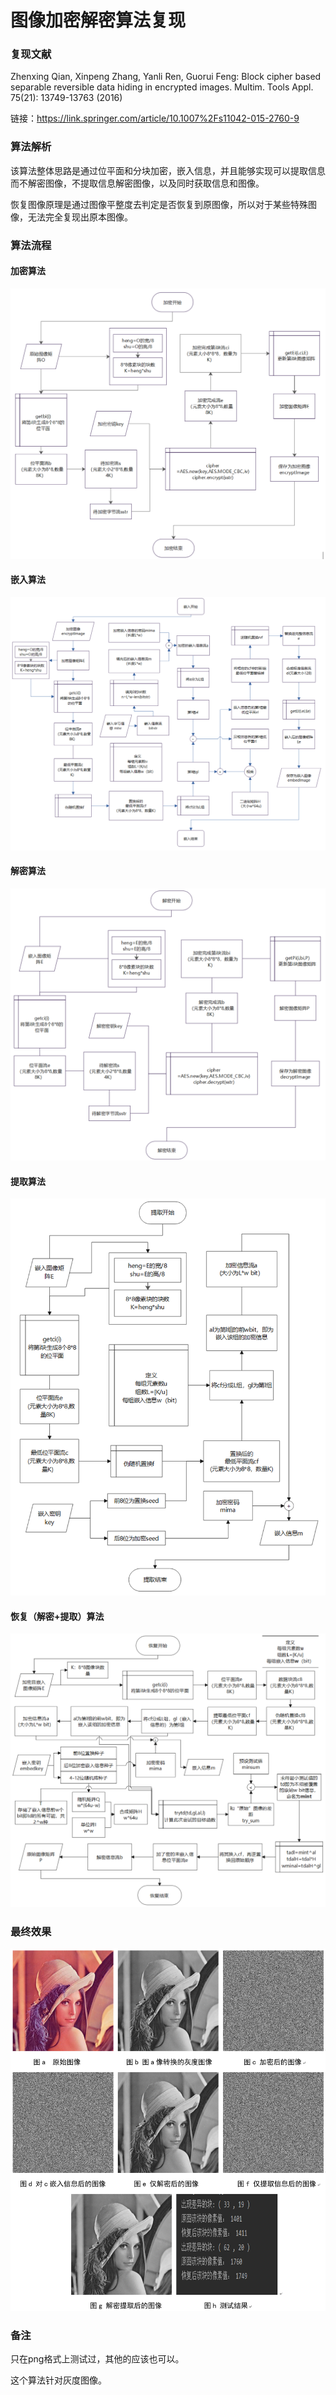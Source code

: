 # 图像加密解密算法复现

### 复现文献

Zhenxing Qian, Xinpeng Zhang, Yanli Ren, Guorui Feng: Block cipher based separable reversible data hiding in encrypted images. Multim. Tools Appl. 75(21): 13749-13763 (2016)

链接：https://link.springer.com/article/10.1007%2Fs11042-015-2760-9

### 算法解析

该算法整体思路是通过位平面和分块加密，嵌入信息，并且能够实现可以提取信息而不解密图像，不提取信息解密图像，以及同时获取信息和图像。

恢复图像原理是通过图像平整度去判定是否恢复到原图像，所以对于某些特殊图像，无法完全复现出原本图像。

### 算法流程

#### 加密算法

![Encrypt](Image/Encrypt.jpg)

#### 嵌入算法

![Embed](Image/Embed.jpg)

#### 解密算法

![Decrypt](Image/Decrypt.jpg)

#### 提取算法

![Extract](Image/Extract.jpg)

#### 恢复（解密+提取）算法

![Recover](Image/Recover.jpg)

### 最终效果

![Result](Image/Result.jpg)

### 备注

只在png格式上测试过，其他的应该也可以。

这个算法针对灰度图像。
